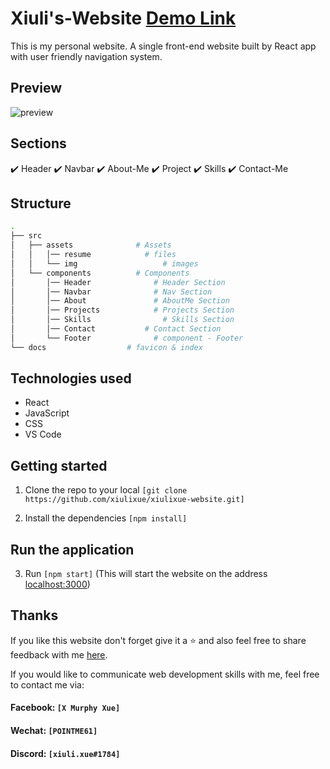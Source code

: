 <!-- @format -->

# Xiuli's-Website <a href="https://xiulixue.github.io/myportfolio">Demo Link</a>

This is my personal website. A single front-end website built by React app with user friendly navigation system.

## Preview

![preview](https://user-images.githubusercontent.com/106227623/212909236-8d8cba19-3c3d-4d0e-bf37-808fc30475c2.jpg)

## Sections

✔️ Header
✔️ Navbar
✔️ About-Me
✔️ Project
✔️ Skills
✔️ Contact-Me

## Structure

```bash
.
├── src
│   ├── assets              # Assets
│   │   │── resume            # files
│   │   └── img         		  # images
│   └── components          # Components
│       │── Header     		    # Header Section
│       │── Navbar          	# Nav Section
│       │── About          		# AboutMe Section
│       │── Projects       		# Projects Section
│       │── Skills       		  # Skills Section
│       │── Contact           # Contact Section
│       └── Footer          	# component - Footer
└── docs                  # favicon & index
```

## Technologies used

<ul>
  <li>React</li>
  <li>JavaScript</li>
  <li>CSS</li>
  <li>VS Code</li>
</ul>

## Getting started

1. Clone the repo to your local `[git clone https://github.com/xiulixue/xiulixue-website.git]`

2. Install the dependencies `[npm install]`

## Run the application

3. Run `[npm start]` (This will start the website on the address [localhost:3000](http://localhost:3000))

## Thanks

If you like this website don't forget give it a ⭐ and also feel free to share feedback with me [here](mailto:xuemurphy@gmail.com).

If you would like to communicate web development skills with me, feel free to contact me via:

#### Facebook: `[X Murphy Xue]`

#### Wechat: `[POINTME61]`

#### Discord: `[xiuli.xue#1784]`

